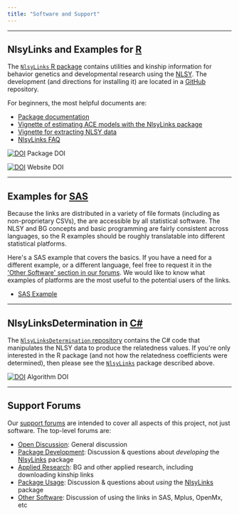 ```yaml
---
title: "Software and Support"
---
```


***
## NlsyLinks and Examples for [R](http://en.wikipedia.org/wiki/R_%28programming_language%29)
The [`NlsyLinks` R package](http://cran.r-project.org/web/packages/NlsyLinks/) contains utilities and kinship information for behavior genetics and developmental research using the [NLSY](http://www.bls.gov/nls/).  The development (and directions for installing it) are located in a [GitHub](https://github.com/LiveOak/NlsyLinks) repository.

For beginners, the most helpful documents are:

 * [Package documentation](http://cran.r-project.org/web/packages/NlsyLinks/NlsyLinks.pdf)
 * [Vignette of estimating ACE models with the NlsyLinks package](http://cran.r-project.org/web/packages/NlsyLinks/vignettes/NlsyAce.pdf)
 * [Vignette for extracting NLSY data](http://cran.r-project.org/web/packages/NlsyLinks/vignettes/NlsInvestigator.pdf)
 * [NlsyLinks FAQ](http://cran.r-project.org/web/packages/NlsyLinks/vignettes/Faq.pdf)

[![DOI](https://zenodo.org/badge/4971/LiveOak/NlsyLinks.png)](http://dx.doi.org/10.5281/zenodo.12519) Package DOI

[![DOI](https://zenodo.org/badge/doi/10.5281/zenodo.12425.png)](http://dx.doi.org/10.5281/zenodo.12425) Website DOI

***
## Examples for [SAS](http://en.wikipedia.org/wiki/SAS_%28software%29)
Because the links are distributed in a variety of file formats (including as non-proprietary CSVs), the are accessible by all statistical software.  The NLSY and BG concepts and basic programming are fairly consistent across languages, so the R examples should be roughly translatable into different statistical platforms.  

Here's a SAS example that covers the basics.  If you have a need for a different example, or a different language, feel free to request it in the ['Other Software' section in our forums](https://r-forge.r-project.org/forum/forum.php?forum_id=4316&group_id=1330).  We would like to know what examples of platforms are the most useful to the potential users of the links.

* [SAS Example](https://github.com/LiveOak/NlsyLinks/blob/master/NlsyLinks/UtilityScripts/SasExample/SasExample.md)

***
## NlsyLinksDetermination in [C#](http://en.wikipedia.org/wiki/C_Sharp_%28programming_language%29)
The [`NlsyLinksDetermination` repository](https://github.com/LiveOak/NlsyLinksDetermination/) contains the C# code that manipulates the NLSY data to produce the relatedness values.  If you're only interested in the R package (and not how the relatedness coefficients were determined), then please see the [`NlsyLinks`](./research_software_and_support.html#nlsylinks-and-examples-for-r) package described above.

[![DOI](https://zenodo.org/badge/doi/10.5281/zenodo.12518.png)](http://dx.doi.org/10.5281/zenodo.12518) Algorithm DOI

***
## Support Forums
Our [support forums](https://r-forge.r-project.org/forum/?group_id=1330) are intended to cover all aspects of this project, not just software.  The top-level forums are:

 * [Open Discussion](https://r-forge.r-project.org/forum/forum.php?forum_id=4266&group_id=1330): General discussion
 * [Package Development](https://r-forge.r-project.org/forum/forum.php?forum_id=4268&group_id=1330): Discussion & questions about *developing* the [NlsyLinks](http://cran.r-project.org/web/packages/NlsyLinks/) package
 * [Applied Research](https://r-forge.r-project.org/forum/forum.php?forum_id=4314&group_id=1330): BG and other applied research, including downloading kinship links
 * [Package Usage](https://r-forge.r-project.org/forum/forum.php?forum_id=4315&group_id=1330): Discussion & questions about *using* the [NlsyLinks](http://cran.r-project.org/web/packages/NlsyLinks/) package
 * [Other Software](https://r-forge.r-project.org/forum/forum.php?forum_id=4316&group_id=1330): Discussion of using the links in SAS, Mplus, OpenMx, etc
